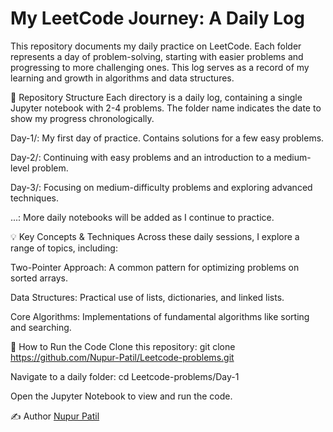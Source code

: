 # My LeetCode Journey: A Daily Log
This repository documents my daily practice on LeetCode. Each folder represents a day of problem-solving, starting with easier problems and progressing to more challenging ones. This log serves as a record of my learning and growth in algorithms and data structures.

📂 Repository Structure
Each directory is a daily log, containing a single Jupyter notebook with 2-4 problems. The folder name indicates the date to show my progress chronologically.

Day-1/: My first day of practice. Contains solutions for a few easy problems.

Day-2/: Continuing with easy problems and an introduction to a medium-level problem.

Day-3/: Focusing on medium-difficulty problems and exploring advanced techniques.

...: More daily notebooks will be added as I continue to practice.

💡 Key Concepts & Techniques
Across these daily sessions, I explore a range of topics, including:

Two-Pointer Approach: A common pattern for optimizing problems on sorted arrays.

Data Structures: Practical use of lists, dictionaries, and linked lists.

Core Algorithms: Implementations of fundamental algorithms like sorting and searching.

🚀 How to Run the Code
Clone this repository:
git clone https://github.com/Nupur-Patil/Leetcode-problems.git

Navigate to a daily folder:
cd Leetcode-problems/Day-1

Open the Jupyter Notebook to view and run the code.

✍️ Author
[Nupur Patil](https://github.com/Nupur-Patil)
